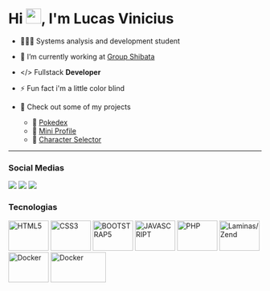 <h1 align="left">Hi <img src="https://raw.githubusercontent.com/kaueMarques/kaueMarques/master/hi.gif" height="30px">, I'm Lucas Vinicius</h1>

- 👨🏼‍🎓 Systems analysis and development student 

- 💼 I’m currently working at [Group Shibata](https://gruposhibata.gupy.io)

- </> Fullstack **Developer**

- ⚡ Fun fact i'm a little color blind 

- 🎯 Check out some of my projects

  - 📌 [Pokedex](https://lucass-vinicius.github.io/projeto-pokedex/)
  - 📌 [Mini Profile](https://lucass-vinicius.github.io/projeto-mini-portfolio/)
  - 📌 [Character Selector](https://lucass-vinicius.github.io/projeto-marvel/)

---

<h3 align="left">Social Medias </h3>

<div align="left"> 
    <a href="https://www.linkedin.com/in/lucas-vinicius-a28ba5246/" target="_blank"><img src="https://img.shields.io/badge/LinkedIn-0077B5?style=for-the-badge&logo=linkedin&logoColor=white" target="_blank"></a>
  <a href="https://www.instagram.com/lucas_vpg/" target="_blank"><img src="https://img.shields.io/badge/-Instagram-%23E4405F?style=for-the-badge&logo=instagram&logoColor=white" target="_blank"></a>
    <a href="https://steamcommunity.com/id/LUCASSV7//" target="_blank"><img src="https://img.shields.io/badge/Steam-000000?style=for-the-badge&logo=steam&logoColor=white" target="_blank"></a>
</div>

<h3 align="left">Tecnologias</h3>
<div align = "left">
  <img width="80" height="60" title="HTML5" src="https://cdn.jsdelivr.net/gh/devicons/devicon/icons/html5/html5-original.svg" />
  <img width="80" height="60" title="CSS3" src="https://cdn.jsdelivr.net/gh/devicons/devicon/icons/css3/css3-original.svg" />
  <img width="80" height="60" title="BOOTSTRAP5" src="https://cdn.jsdelivr.net/gh/devicons/devicon/icons/bootstrap/bootstrap-original.svg" />
  <img width="80" height="60" title="JAVASCRIPT" src="https://cdn.jsdelivr.net/gh/devicons/devicon/icons/javascript/javascript-original.svg" />
  <img width="80" height="60" title="PHP" src="https://cdn.jsdelivr.net/gh/devicons/devicon@latest/icons/php/php-original.svg" />
  <img width="80" height="60" title="Laminas/Zend" src="https://cdn.jsdelivr.net/gh/devicons/devicon@latest/icons/zend/zend-original-wordmark.svg" />          
  <img width="80" height="60" title="Docker" src="https://cdn.jsdelivr.net/gh/devicons/devicon@latest/icons/docker/docker-original-wordmark.svg" />          
  <img width="110" height="60" title="Docker" src="https://skillicons.dev/icons?i=postgresql,mysql" />          
</div>
